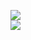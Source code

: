 [![](https://img.shields.io/badge/Made%20With-Github%20Spray-lightgrey.svg?style=for-the-badge&logo=github)](https://github.com/Annihil/github-spray#6049)  
[![](https://i.imgur.com/2DrTn0Z.gif)](https://github.com/Annihil/github-spray)